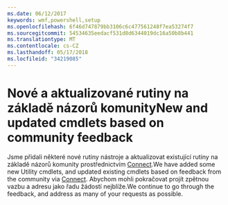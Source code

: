 ```yaml
---
ms.date: 06/12/2017
keywords: wmf,powershell,setup
ms.openlocfilehash: 6f46d747879bb3106c6c477561248f7ea53274f7
ms.sourcegitcommit: 54534635eedacf531d8d6344019dc16a50b8b441
ms.translationtype: MT
ms.contentlocale: cs-CZ
ms.lasthandoff: 05/17/2018
ms.locfileid: "34219085"
---
```

# <a name="new-and-updated-cmdlets-based-on-community-feedback"></a><span data-ttu-id="f4630-102">Nové a aktualizované rutiny na základě názorů komunity</span><span class="sxs-lookup"><span data-stu-id="f4630-102">New and updated cmdlets based on community feedback</span></span>
<span data-ttu-id="f4630-103">Jsme přidali některé nové rutiny nástroje a aktualizovat existující rutiny na základě názorů komunity prostřednictvím [Connect](https://connect.microsoft.com/powershell).</span><span class="sxs-lookup"><span data-stu-id="f4630-103">We have added some new Utility cmdlets, and updated existing cmdlets based on feedback from the community via [Connect](https://connect.microsoft.com/powershell).</span></span> <span data-ttu-id="f4630-104">Abychom mohli pokračovat projít zpětnou vazbu a adresu jako řadu žádostí nejblíže.</span><span class="sxs-lookup"><span data-stu-id="f4630-104">We continue to go through the feedback, and address as many of your requests as possible.</span></span>
